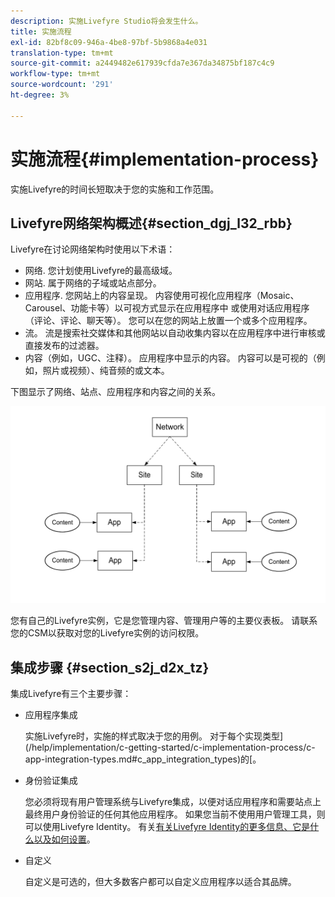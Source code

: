 ```yaml
---
description: 实施Livefyre Studio将会发生什么。
title: 实施流程
exl-id: 82bf8c09-946a-4be8-97bf-5b9868a4e031
translation-type: tm+mt
source-git-commit: a2449482e617939cfda7e367da34875bf187c4c9
workflow-type: tm+mt
source-wordcount: '291'
ht-degree: 3%

---
```


# 实施流程{#implementation-process}

实施Livefyre的时间长短取决于您的实施和工作范围。

## Livefyre网络架构概述{#section_dgj_l32_rbb}

Livefyre在讨论网络架构时使用以下术语：

* 网络. 您计划使用Livefyre的最高级域。
* 网站. 属于网络的子域或站点部分。
* 应用程序. 您网站上的内容呈现。 内容使用可视化应用程序（Mosaic、Carousel、功能卡等）以可视方式显示在应用程序中 或使用对话应用程序（评论、评论、聊天等）。 您可以在您的网站上放置一个或多个应用程序。
* 流。 流是搜索社交媒体和其他网站以自动收集内容以在应用程序中进行审核或直接发布的过滤器。
* 内容（例如，UGC、注释）。 应用程序中显示的内容。 内容可以是可视的（例如，照片或视频）、纯音频的或文本。

下图显示了网络、站点、应用程序和内容之间的关系。

![](assets/network_site_architecture.png)

您有自己的Livefyre实例，它是您管理内容、管理用户等的主要仪表板。 请联系您的CSM以获取对您的Livefyre实例的访问权限。

## 集成步骤 {#section_s2j_d2x_tz}

集成Livefyre有三个主要步骤：

* 应用程序集成

   实施Livefyre时，实施的样式取决于您的用例。 对于每个实现类型](/help/implementation/c-getting-started/c-implementation-process/c-app-integration-types.md#c_app_integration_types)的[。

* 身份验证集成

   您必须将现有用户管理系统与Livefyre集成，以便对话应用程序和需要站点上最终用户身份验证的任何其他应用程序。 如果您当前不使用用户管理工具，则可以使用Livefyre Identity。 有关[有关Livefyre Identity的更多信息、它是什么以及如何设置](/help/implementation/c-livefyre-identity-comp/c-livefyre-identity-comp.md#c_livefyre_identity)。

* 自定义

   自定义是可选的，但大多数客户都可以自定义应用程序以适合其品牌。
